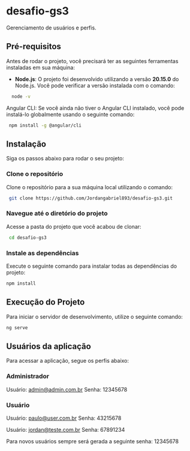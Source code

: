 # desafio-gs3

Gerenciamento de usuários e perfis.

## Pré-requisitos

Antes de rodar o projeto, você precisará ter as seguintes ferramentas instaladas em sua máquina:

- **Node.js**: O projeto foi desenvolvido utilizando a versão **20.15.0** do Node.js. Você pode verificar a versão instalada com o comando:
  
```bash
  node -v
```

Angular CLI: Se você ainda não tiver o Angular CLI instalado, você pode instalá-lo globalmente usando o seguinte comando:

```bash
 npm install -g @angular/cli
```

## Instalação

Siga os passos abaixo para rodar o seu projeto:

### Clone o repositório

Clone o repositório para a sua máquina local utilizando o comando:

```bash
 git clone https://github.com/Jordangabriel893/desafio-gs3.git
```

### Navegue até o diretório do projeto

Acesse a pasta do projeto que você acabou de clonar:

```bash
 cd desafio-gs3
```

### Instale as dependências

Execute o seguinte comando para instalar todas as dependências do projeto:

```bash
npm install
```

## Execução do Projeto

Para iniciar o servidor de desenvolvimento, utilize o seguinte comando:

```bash
ng serve
```

## Usuários da aplicação
Para acessar a aplicação, segue os perfis abaixo:

### Administrador

Usuário: admin@admin.com.br
Senha: 12345678

### Usuário

Usuário: paulo@user.com.br
Senha: 43215678

Usuário: jordan@teste.com.br
Senha: 67891234

Para novos usuários sempre será gerada a seguinte senha: 12345678










